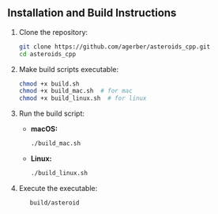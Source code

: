 ## Installation and Build Instructions

1. Clone the repository:
    ```bash
    git clone https://github.com/agerber/asteroids_cpp.git
    cd asteroids_cpp
    ```

2. Make build scripts executable:
    ```bash
    chmod +x build.sh
    chmod +x build_mac.sh  # for mac
    chmod +x build_linux.sh  # for linux
    ```

3. Run the build script:
    - **macOS:**
      ```bash
      ./build_mac.sh
      ```
    - **Linux:**
      ```bash
      ./build_linux.sh
      ```
4. Execute the executable:
   ```bash
      build/asteroid
   ```